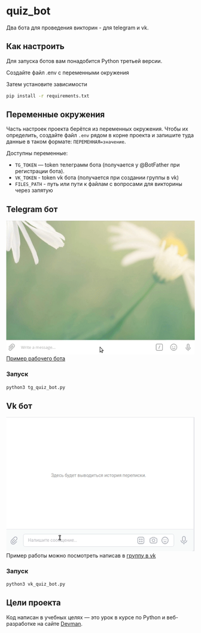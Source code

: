 # quiz_bot
Два бота для проведения викторин - для telegram и vk.  

## Как настроить

Для запуска ботов вам понадобится Python третьей версии.  

Создайте файл .env с переменными окружения  

Затем установите зависимости

```sh
pip install -r requirements.txt
```

## Переменные окружения

Часть настроек проекта берётся из переменных окружения. Чтобы их определить, создайте файл `.env` рядом в корне проекта и запишите туда данные в таком формате: `ПЕРЕМЕННАЯ=значение`.

Доступны переменные:
- `TG_TOKEN` — token телеграмм бота (получается у @BotFather при регистрации бота).  
- `VK_TOKEN` - token vk бота (получается при создании группы в vk)  
- `FILES_PATH` - путь или пути к файлам с вопросами для викторины через запятую

## Telegram бот

![Alt text](https://github.com/lexashvetsoff/quiz_bot/blob/main/screenshots/tg.gif)  
[Пример рабочего бота](https://t.me/quiz_questionsBot)

### Запуск

```sh
python3 tg_quiz_bot.py
```

## Vk бот

![Alt text](https://github.com/lexashvetsoff/quiz_bot/blob/main/screenshots/vk.gif)  
Пример работы можно посмотреть написав в [группу в vk](https://vk.com/public219165908)

### Запуск

```sh
python3 vk_quiz_bot.py
```

## Цели проекта

Код написан в учебных целях — это урок в курсе по Python и веб-разработке на сайте [Devman](https://dvmn.org).
